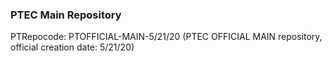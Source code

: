 ### PTEC Main Repository
PTRepocode: PTOFFICIAL-MAIN-5/21/20
(PTEC OFFICIAL MAIN repository, official creation date: 5/21/20)
